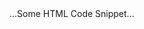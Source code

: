<!DOCTYPE html>
<html>
 <head>
 <title>Haptik JS SDK Integration Demo</title>
 <meta charset="UTF-8" />
 <meta content="width=device-width; initial-scale=1.0;" name="viewport" />
 </head>
 <body>
 ...Some HTML Code Snippet...
 <script>
 window.haptikInitSettings = {
 "business-id": "6772",
 "account-id": "fa4b1156e008690649baafd96f842e7d5c4f0385",
 "base-url": "https://staging.hellohaptik.com/",
 };
 </script>
 <script
 type="text/javascript"
 charset="UTF-8"
 src="https://toolassets.haptikapi.com/platform/javascript-xdk/production/loader.js"
 ></script>
 </body>
</html>
